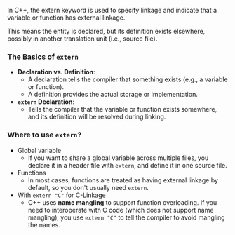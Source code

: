 In C++, the extern keyword is used to specify linkage and indicate that a variable or function has external linkage.

This means the entity is declared, but its definition exists elsewhere, possibly in another translation unit (i.e., source file).

### The Basics of `extern`
- **Declaration vs. Definition**:
    - A declaration tells the compiler that something exists (e.g., a variable or function).
    - A definition provides the actual storage or implementation.
- **`extern` Declaration**:
    - Tells the compiler that the variable or function exists somewhere, and its definition will be resolved during linking.

### Where to use `extern`?
- Global variable
	-  If you want to share a global variable across multiple files, you declare it in a header file with `extern`, and define it in one source file.
- Functions
	- In most cases, functions are treated as having external linkage by default, so you don't usually need `extern`.
- With `extern "C"` for C-Linkage
	- C++ uses **name mangling** to support function overloading. If you need to interoperate with C code (which does not support name mangling), you use `extern "C"` to tell the compiler to avoid mangling the names.